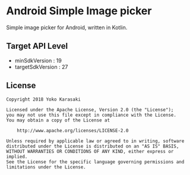 Android Simple Image picker
===
Simple image picker for Android, written in Kotlin.

Target API Level
---
- minSdkVersion : 19
- targetSdkVersion : 27

License
---
```
Copyright 2018 Yoko Karasaki

Licensed under the Apache License, Version 2.0 (the "License");
you may not use this file except in compliance with the License.
You may obtain a copy of the License at

    http://www.apache.org/licenses/LICENSE-2.0

Unless required by applicable law or agreed to in writing, software
distributed under the License is distributed on an "AS IS" BASIS,
WITHOUT WARRANTIES OR CONDITIONS OF ANY KIND, either express or implied.
See the License for the specific language governing permissions and
limitations under the License.
```
